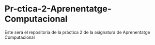# Pr-ctica-2-Aprenentatge-Computacional
Este será el repositoria de la práctica 2 de la asignatura de Aprenentatge Computacional
